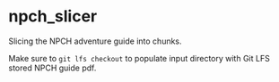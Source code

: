 # npch_slicer
Slicing the NPCH adventure guide into chunks. 

Make sure to `git lfs checkout` to populate input directory with Git LFS stored NPCH guide pdf.

